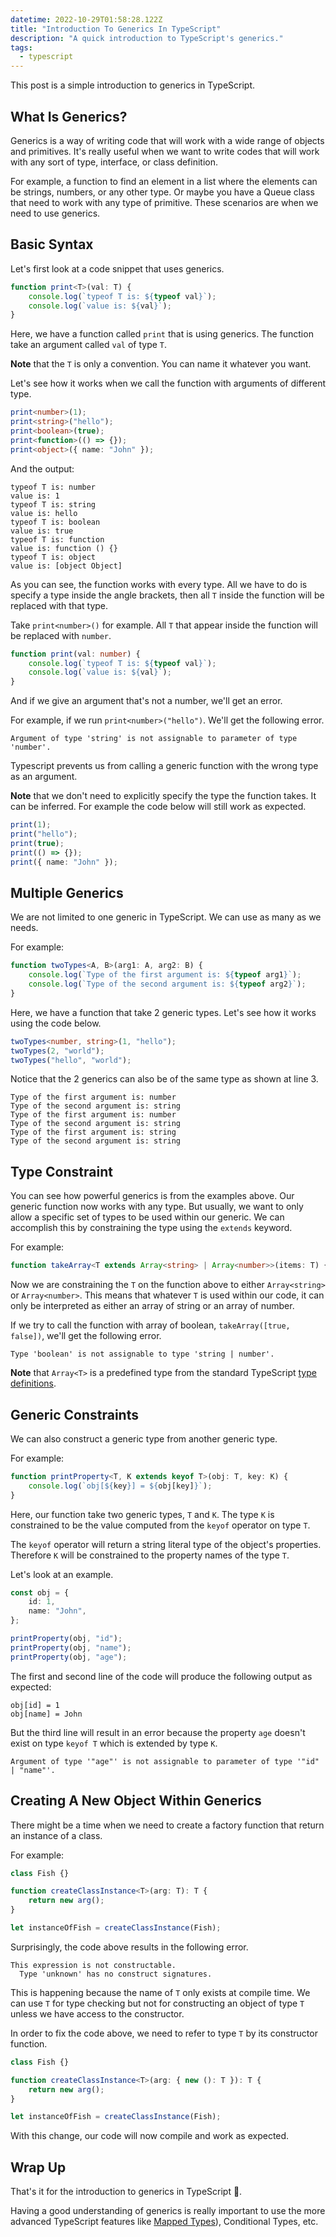 ```yaml
---
datetime: 2022-10-29T01:58:28.122Z
title: "Introduction To Generics In TypeScript"
description: "A quick introduction to TypeScript's generics."
tags:
  - typescript
---
```


This post is a simple introduction to generics in TypeScript.

## What Is Generics?

Generics is a way of writing code that will work with a wide range of objects and primitives. It's really useful when we want to write codes that will work with any sort of type, interface, or class definition.

For example, a function to find an element in a list where the elements can be strings, numbers, or any other type. Or maybe you have a Queue class that need to work with any type of primitive. These scenarios are when we need to use generics.

## Basic Syntax

Let's first look at a code snippet that uses generics.

```ts
function print<T>(val: T) {
	console.log(`typeof T is: ${typeof val}`);
	console.log(`value is: ${val}`);
}
```

Here, we have a function called `print` that is using generics. The function take an argument called `val` of type `T`.

**Note** that the `T` is only a convention. You can name it whatever you want.

Let's see how it works when we call the function with arguments of different type.

```ts
print<number>(1);
print<string>("hello");
print<boolean>(true);
print<function>(() => {});
print<object>({ name: "John" });
```

And the output:

```
typeof T is: number
value is: 1
typeof T is: string
value is: hello
typeof T is: boolean
value is: true
typeof T is: function
value is: function () {}
typeof T is: object
value is: [object Object]
```

As you can see, the function works with every type. All we have to do is specify a type inside the angle brackets, then all `T` inside the function will be replaced with that type.

Take `print<number>()` for example. All `T` that appear inside the function will be replaced with `number`.

```ts
function print(val: number) {
	console.log(`typeof T is: ${typeof val}`);
	console.log(`value is: ${val}`);
}
```

And if we give an argument that's not a number, we'll get an error.

For example, if we run `print<number>("hello")`. We'll get the following error.

```
Argument of type 'string' is not assignable to parameter of type 'number'.
```

Typescript prevents us from calling a generic function with the wrong type as an argument.

**Note** that we don't need to explicitly specify the type the function takes. It can be inferred. For example the code below will still work as expected.

```ts
print(1);
print("hello");
print(true);
print(() => {});
print({ name: "John" });
```

## Multiple Generics

We are not limited to one generic in TypeScript. We can use as many as we needs.

For example:

```ts
function twoTypes<A, B>(arg1: A, arg2: B) {
	console.log(`Type of the first argument is: ${typeof arg1}`);
	console.log(`Type of the second argument is: ${typeof arg2}`);
}
```

Here, we have a function that take 2 generic types. Let's see how it works using the code below.

```ts
twoTypes<number, string>(1, "hello");
twoTypes(2, "world");
twoTypes("hello", "world");
```

Notice that the 2 generics can also be of the same type as shown at line 3.

```
Type of the first argument is: number
Type of the second argument is: string
Type of the first argument is: number
Type of the second argument is: string
Type of the first argument is: string
Type of the second argument is: string
```

## Type Constraint

You can see how powerful generics is from the examples above. Our generic function now works with any type. But usually, we want to only allow a specific set of types to be used within our generic. We can accomplish this by constraining the type using the `extends` keyword.

For example:

```ts
function takeArray<T extends Array<string> | Array<number>>(items: T) {}
```

Now we are constraining the `T` on the function above to either `Array<string>` or `Array<number>`. This means that whatever `T` is used within our code, it can only be interpreted as either an array of string or an array of number.

If we try to call the function with array of boolean, `takeArray([true, false])`, we'll get the following error.

```
Type 'boolean' is not assignable to type 'string | number'.
```

**Note** that `Array<T>` is a predefined type from the standard TypeScript [type definitions](https://github.com/microsoft/TypeScript/blob/main/lib/lib.es5.d.ts).

## Generic Constraints

We can also construct a generic type from another generic type.

For example:

```ts
function printProperty<T, K extends keyof T>(obj: T, key: K) {
	console.log(`obj[${key}] = ${obj[key]}`);
}
```

Here, our function take two generic types, `T` and `K`. The type `K` is constrained to be the value computed from the `keyof` operator on type `T`.

The `keyof` operator will return a string literal type of the object's properties. Therefore `K` will be constrained to the property names of the type `T`.

Let's look at an example.

```ts
const obj = {
	id: 1,
	name: "John",
};

printProperty(obj, "id");
printProperty(obj, "name");
printProperty(obj, "age");
```

The first and second line of the code will produce the following output as expected:

```
obj[id] = 1
obj[name] = John
```

But the third line will result in an error because the property `age` doesn't exist on type `keyof T` which is extended by type `K`.

```
Argument of type '"age"' is not assignable to parameter of type '"id" | "name"'.
```

## Creating A New Object Within Generics

There might be a time when we need to create a factory function that return an instance of a class.

For example:

```ts
class Fish {}

function createClassInstance<T>(arg: T): T {
	return new arg();
}

let instanceOfFish = createClassInstance(Fish);
```

Surprisingly, the code above results in the following error.

```
This expression is not constructable.
  Type 'unknown' has no construct signatures.
```

This is happening because the name of `T` only exists at compile time. We can use `T` for type checking but not for constructing an object of type `T` unless we have access to the constructor.

In order to fix the code above, we need to refer to type `T` by its constructor function.

```ts {3}
class Fish {}

function createClassInstance<T>(arg: { new (): T }): T {
	return new arg();
}

let instanceOfFish = createClassInstance(Fish);
```

With this change, our code will now compile and work as expected.

## Wrap Up

That's it for the introduction to generics in TypeScript 🎉.

Having a good understanding of generics is really important to use the more advanced TypeScript features like [Mapped Types](understanding-mapped-types-in-typescript)), Conditional Types, etc.
